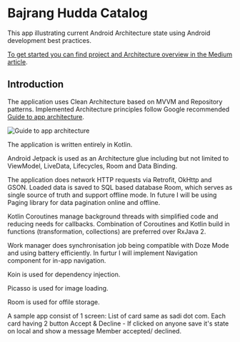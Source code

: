 Bajrang Hudda Catalog
=========================

This app illustrating current Android Architecture state using Android development best
practices.

[To get started you can find project and Architecture overview in the Medium article](https://medium.com/@eli.fox/android-architecture-starring-kotlin-coroutines-jetpack-mvvm-room-paging-retrofit-and-dagger-7749b2bae5f7?sk=9c5a7af2fbf5d4a04e72322bfb245489). 

Introduction
------------

The application uses Clean Architecture based on MVVM and Repository patterns. Implemented
Architecture principles follow Google recommended [Guide to app architecture](https://developer.android.com/jetpack/docs/guide).

![Guide to app architecture](screenshots/guide-to-app-architecture.png "Guide to app architecture")

The application is written entirely in Kotlin.

Android Jetpack is used as an Architecture glue including but not limited to ViewModel, LiveData,
Lifecycles, Room and Data Binding.

The application does network HTTP requests via Retrofit, OkHttp and GSON. Loaded data is saved to
SQL based database Room, which serves as single source of truth and support offline mode.
In future I will be using Paging library for data pagination online and offline.

Kotlin Coroutines manage background threads with simplified code and reducing needs for callbacks.
Combination of Coroutines and Kotlin build in functions (transformation, collections) are preferred
over RxJava 2.

Work manager does synchronisation job being compatible with Doze Mode and using battery efficiently.
In furtur I will implement Navigation component for in-app navigation.

Koin is used for dependency injection.

Picasso is used for image loading.

Room is used for offile storage.


A sample app consist of 1 screen: List of card same as sadi dot com. Each card having 2 button Accept & Decline - If clicked on anyone save it's state on local and show a message Member accepted/ declined. 
